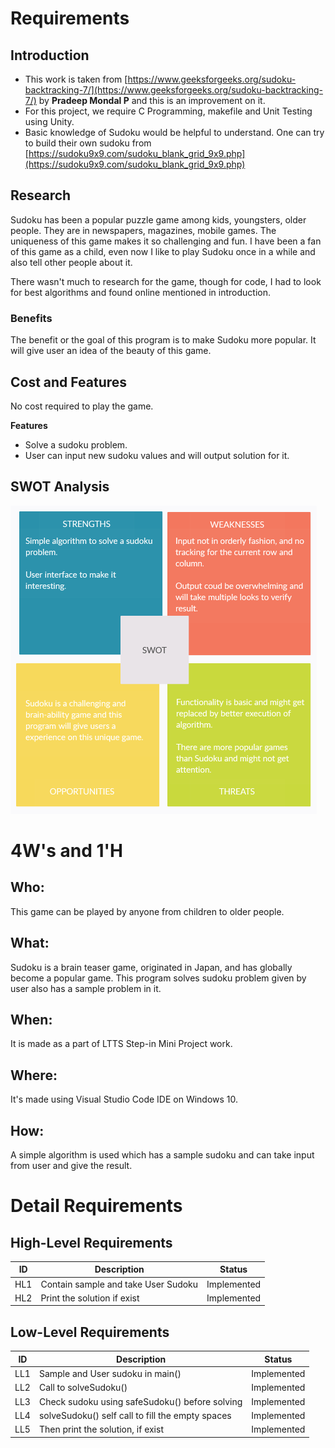 ﻿# Requirements

## Introduction

 - This work is taken from [https://www.geeksforgeeks.org/sudoku-backtracking-7/](https://www.geeksforgeeks.org/sudoku-backtracking-7/) by **Pradeep Mondal P** and this is an improvement on it.
 - For this project, we require C Programming, makefile and Unit Testing using Unity.
 - Basic knowledge of Sudoku would be helpful to understand. One can try to build their own sudoku from [https://sudoku9x9.com/sudoku_blank_grid_9x9.php](https://sudoku9x9.com/sudoku_blank_grid_9x9.php)


 ## Research

Sudoku has been a popular puzzle game among kids, youngsters, older people. They are in newspapers, magazines, mobile games. The uniqueness of this game makes it so challenging and fun. I have been a fan of this game as a child, even now I like to play Sudoku once in a while and also tell other people about it.

There wasn't much to research for the game, though for code, I had to look for best algorithms and found online mentioned in introduction. 

### Benefits
The benefit or the goal of this program is to make Sudoku more popular. It will give user an idea of the beauty of this game.
 
 
 ## Cost and Features

 No cost required to play the game.

   **Features**
 
 - Solve a sudoku problem.
 - User can input new sudoku values and will output solution for it.

## SWOT Analysis
![SWOT ANALYIS](https://github.com/Roopesh16/Stepin-Mini-Project/blob/ac7f995781639321c7da096a3ea033e97ed3ebf3/.github/workflows/swot.png)

# 4W's and 1'H
## Who:  
This game can be played by anyone from children to older people.
## What:
Sudoku is a brain teaser game, originated in Japan, and has globally become a popular game. This program solves sudoku problem given by user also has a sample problem in it.
## When:
It is made as a part of LTTS Step-in Mini Project work.
## Where:
It's made using Visual Studio Code IDE on Windows 10.
## How:
A simple algorithm is used which has a sample sudoku and can take input from user and give the result.

# Detail Requirements

## High-Level Requirements
|ID| Description | Status
|--|--|--|
| HL1 | Contain sample and take User Sudoku | Implemented
| HL2 | Print the solution if exist | Implemented

## Low-Level Requirements
|ID| Description | Status
|--|--|--|
| LL1 | Sample and User sudoku in main() |Implemented
| LL2 | Call to solveSudoku() | Implemented
| LL3 | Check sudoku using safeSudoku() before solving | Implemented
| LL4 | solveSudoku() self call to fill the empty spaces | Implemented
| LL5 | Then print the solution, if exist | Implemented

